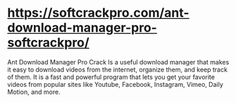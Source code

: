 # https://softcrackpro.com/ant-download-manager-pro-softcrackpro/
Ant Download Manager Pro Crack  Is a useful download manager that makes it easy to download videos from the internet, organize them, and keep track of them. It is a fast and powerful program that lets you get your favorite videos from popular sites like Youtube, Facebook, Instagram, Vimeo, Daily Motion, and more. 
